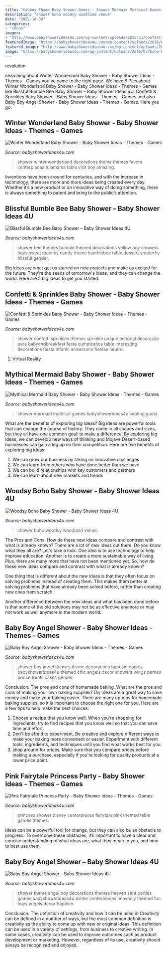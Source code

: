 ```yaml
---
title: "Cowboy Theme Baby Shower Games - Shower Mermaid Mythical Games Babyshowerideas4u Seating Guest"
description: "Shower boho woodsy woodland venue"
date: "2022-10-30"
categories:
- "ideas"
images:
- "http://www.babyshowerideas4u.com/wp-content/uploads/2015/11/Confetti-Sprinkles-Baby-Shower-dessert-table-decorations-366x550.jpg"
featuredImage: "https://babyshowerideas4u.com/wp-content/uploads/2016/09/Baby-Boy-Angel-Shower-Candle-Tower-600x800.jpg"
featured_image: "http://www.babyshowerideas4u.com/wp-content/uploads/2014/01/princess-51.jpg"
image: "https://babyshowerideas4u.com/wp-content/uploads/2016/03/boho-baby-shower-ideas.jpg"
---
```



revolution

	

		
searching about Winter Wonderland Baby Shower - Baby Shower Ideas - Themes - Games you've came to the right page. We have 8 Pics about Winter Wonderland Baby Shower - Baby Shower Ideas - Themes - Games like Blissful Bumble Bee Baby Shower – Baby Shower Ideas 4U, Confetti &amp; Sprinkles Baby Shower - Baby Shower Ideas - Themes - Games and also Baby Boy Angel Shower - Baby Shower Ideas - Themes - Games. Here you go:
		
    
## Winter Wonderland Baby Shower - Baby Shower Ideas - Themes - Games

<img loading=lazy src="http://www.babyshowerideas4u.com/wp-content/uploads/2018/03/Winter-Wonderland-baby-shower-dessert-tablescape.jpg" onerror="this.onerror=null;this.src='https://tse1.mm.bing.net/th?id=OIP.ELftLM-F0FHIdt_c12jVCgHaHh&amp;pid=15.1';" alt="Winter Wonderland Baby Shower - Baby Shower Ideas - Themes - Games">

_Source: babyshowerideas4u.com_

>shower winter wonderland decorations theme themes favors centerpieces tulamama table visit boy amazing. 

	

Inventions have been around for centuries, and with the increase in technology, there are more and more ideas being created every day. Whether it’s a new product or an innovative way of doing something, there is always something to patent and bring to the public’s attention.

    
## Blissful Bumble Bee Baby Shower – Baby Shower Ideas 4U

<img loading=lazy src="https://www.babyshowerideas4u.com/wp-content/uploads/2016/08/Blissful-Bumble-Bee-Baby-Shower-Candies.jpg" onerror="this.onerror=null;this.src='https://tse3.mm.bing.net/th?id=OIP.A083jwlksHkHlxiditVlUwHaLH&amp;pid=15.1';" alt="Blissful Bumble Bee Baby Shower – Baby Shower Ideas 4U">

_Source: babyshowerideas4u.com_

>shower bee themes bumble themed decorations yellow boy showers boys sweet mommy candy theme bumblebee table dessert shutterfly blissful gender. 

	

Big ideas are what get us started on new projects and make us excited for the future. They're the seeds of tomorrow's ideas, and they can change the world. Here are 5 big ideas to get you started: 

    
## Confetti &amp; Sprinkles Baby Shower - Baby Shower Ideas - Themes - Games

<img loading=lazy src="http://www.babyshowerideas4u.com/wp-content/uploads/2015/11/Confetti-Sprinkles-Baby-Shower-dessert-table-decorations-366x550.jpg" onerror="this.onerror=null;this.src='https://tse1.mm.bing.net/th?id=OIP.WzqBb3mODD3D5z88FcEvygAAAA&amp;pid=15.1';" alt="Confetti &amp; Sprinkles Baby Shower - Baby Shower Ideas - Themes - Games">

_Source: babyshowerideas4u.com_

>shower confetti sprinkles themes sprinkle unique editorial decoração para babyandbreakfast festa cumpleaños table interesting decorations fiesta infantil aniversario fiestas neutro. 

	

1. Virtual Reality 

    
## Mythical Mermaid Baby Shower - Baby Shower Ideas - Themes - Games

<img loading=lazy src="http://www.babyshowerideas4u.com/wp-content/uploads/2016/06/Mythical-Mermaid-Baby-Shower-Guest-Seating.jpg" onerror="this.onerror=null;this.src='https://tse1.mm.bing.net/th?id=OIP.OAEAXlPq3mFtBHPBhCIetgHaKP&amp;pid=15.1';" alt="Mythical Mermaid Baby Shower - Baby Shower Ideas - Themes - Games">

_Source: babyshowerideas4u.com_

>shower mermaid mythical games babyshowerideas4u seating guest. 

	

What are the benefits of exploring big ideas?
Big ideas are powerful tools that can change the course of history. They come in all shapes and sizes, but they all have one common goal: to make a difference. By exploring big ideas, we can develop new ways of thinking and Mojave Desert-based businesses can gain a leg up on their competition. Here are five benefits of exploring big ideas: 
1. We can grow our business by taking on innovative challenges
2. We can learn from others who have done better than we have
3. We can build relationships with key customers and partners
4. We can learn about new markets and trends

    
## Woodsy Boho Baby Shower - Baby Shower Ideas 4U

<img loading=lazy src="https://babyshowerideas4u.com/wp-content/uploads/2016/03/boho-baby-shower-ideas.jpg" onerror="this.onerror=null;this.src='https://tse1.mm.bing.net/th?id=OIP.FkP53RySPXipjDViOfmW4gHaE8&amp;pid=15.1';" alt="Woodsy Boho Baby Shower - Baby Shower Ideas 4U">

_Source: babyshowerideas4u.com_

>shower boho woodsy woodland venue. 

	

The Pros and Cons: How do these new ideas compare and contrast with what is already known?
There are a lot of new ideas out there. Do you know what they all are? Let's take a look. 
One idea is to use technology to help improve education. Another is to create a more sustainable way of living. Plus, there are many more that have not been mentioned yet. So, how do these new ideas compare and contrast with what is already known?

One thing that is different about the new ideas is that they often focus on solving problems instead of creating them. This makes them better at solving problems that have already been solved before, rather than creating new ones from scratch. 

Another difference between the new ideas and what has been done before is that some of the old solutions may not be as effective anymore or may not work as well anymore in the modern world.

    
## Baby Boy Angel Shower - Baby Shower Ideas - Themes - Games

<img loading=lazy src="http://www.babyshowerideas4u.com/wp-content/uploads/2016/09/Baby-Boy-Angel-Shower-Treats-600x800.jpg" onerror="this.onerror=null;this.src='https://tse2.mm.bing.net/th?id=OIP.5BoCeAjiq2qLMtQk7wpzRAHaJ4&amp;pid=15.1';" alt="Baby Boy Angel Shower - Baby Shower Ideas - Themes - Games">

_Source: babyshowerideas4u.com_

>shower boy angel themes theme decorations baptism games babyshowerideas4u themed chic angels decor showers wings parties prince treats cakes gender. 

	

Conclusion: The pros and cons of homemade baking.
What are the pros and cons of making your own baking supplies? Diy ideas are a great way to save money and make your baking easier. There are many options for homemade baking supplies, so it is important to choose the right one for you. Here are a few tips to help make the best choices: 
1. Choose a recipe that you know well. When you're shopping for ingredients, try to find recipes that you know well so that you can save time and effort. 
2. Don't be afraid to experiment. Be creative and explore different ways to make your baking more convenient or easier. Experiment with different tools, ingredients, and techniques until you find what works best for you. 
3. shop around for prices. Make sure that you compare prices before making a purchase, especially if you're looking for quality products at a lower price point.

    
## Pink Fairytale Princess Party - Baby Shower Ideas - Themes - Games

<img loading=lazy src="http://www.babyshowerideas4u.com/wp-content/uploads/2014/01/princess-51.jpg" onerror="this.onerror=null;this.src='https://tse4.mm.bing.net/th?id=OIP.8FCeP8S5CYpfyLGueVRzTwHaLH&amp;pid=15.1';" alt="Pink Fairytale Princess Party - Baby Shower Ideas - Themes - Games">

_Source: babyshowerideas4u.com_

>princess shower disney centerpieces fairytale pink themed table games themes. 

	

Ideas can be a powerful tool for change, but they can also be an obstacle to progress. To overcome these obstacles, it’s important to have a clear and concise understanding of what ideas are, what they mean to you, and how to best use them.

    
## Baby Boy Angel Shower – Baby Shower Ideas 4U

<img loading=lazy src="https://babyshowerideas4u.com/wp-content/uploads/2016/09/Baby-Boy-Angel-Shower-Candle-Tower-600x800.jpg" onerror="this.onerror=null;this.src='https://tse4.mm.bing.net/th?id=OIP.g-PExY9xq-_wrn_B2GoehwHaJ4&amp;pid=15.1';" alt="Baby Boy Angel Shower – Baby Shower Ideas 4U">

_Source: babyshowerideas4u.com_

>shower theme angel boy decorations themes heaven sent parties games babyshowerideas4u winter centerpieces heavenly themed fun boys angels decor baptism. 

	

Conclusion: The definition of creativity and how it can be used in
Creativity can be defined in a number of ways, but the most common definition is creativity as the ability to come up with new or original ideas. This definition can be used in a variety of settings, from business to creative writing. In some cases, creativity can be used to improve outcomes such as product development or marketing. However, regardless of its use, creativity should always be recognized and enjoyed.

